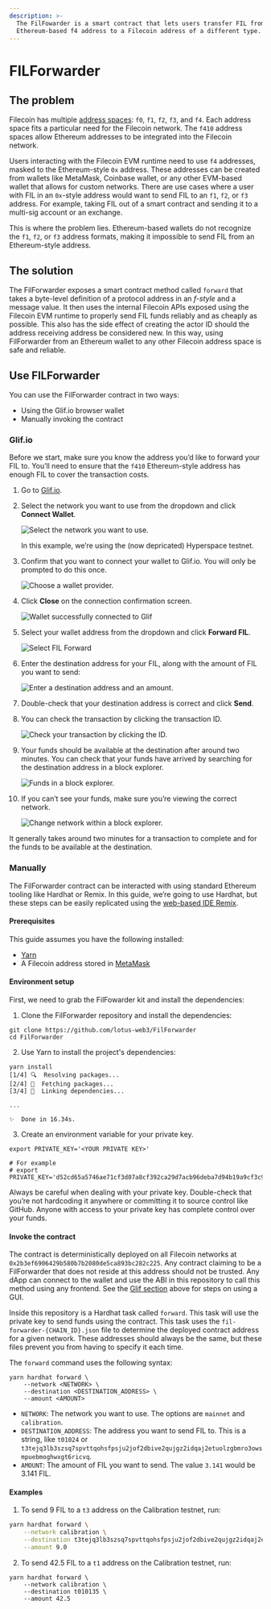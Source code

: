 ```yaml
---
description: >-
  The FilFowarder is a smart contract that lets users transfer FIL from an
  Ethereum-based f4 address to a Filecoin address of a different type.
---
```


# FILForwarder

## The problem

Filecoin has multiple [address spaces](../../basics/the-blockchain/addresses.md): `f0`, `f1`, `f2`, `f3`, and `f4`. Each address space fits a particular need for the Filecoin network. The `f410` address spaces allow Ethereum addresses to be integrated into the Filecoin network.

Users interacting with the Filecoin EVM runtime need to use `f4` addresses, masked to the Ethereum-style `0x` address. These addresses can be created from wallets like MetaMask, Coinbase wallet, or any other EVM-based wallet that allows for custom networks. There are use cases where a user with FIL in an `0x`-style address would want to send FIL to an `f1`, `f2`, or `f3` address. For example, taking FIL out of a smart contract and sending it to a multi-sig account or an exchange.

This is where the problem lies. Ethereum-based wallets do not recognize the `f1`, `f2`, or `f3` address formats, making it impossible to send FIL from an Ethereum-style address.

## The solution

The FilForwarder exposes a smart contract method called `forward` that takes a byte-level definition of a protocol address in an _f-style_ and a message value. It then uses the internal Filecoin APIs exposed using the Filecoin EVM runtime to properly send FIL funds reliably and as cheaply as possible. This also has the side effect of creating the actor ID should the address receiving address be considered new. In this way, using FilForwarder from an Ethereum wallet to any other Filecoin address space is safe and reliable.

## Use FILForwarder

You can use the FilForwarder contract in two ways:

* Using the Glif.io browser wallet
* Manually invoking the contract

### Glif.io

Before we start, make sure you know the address you’d like to forward your FIL to. You’ll need to ensure that the `f410` Ethereum-style address has enough FIL to cover the transaction costs.

1. Go to [Glif.io](https://glif.io).
2.  Select the network you want to use from the dropdown and click **Connect Wallet**.

    ![Select the network you want to use.](../../.gitbook/assets/smart-contracts-filecoin-evm-runtime-filforwader-select-network.webp)

    In this example, we’re using the (now depricated) Hyperspace testnet.
3.  Confirm that you want to connect your wallet to Glif.io. You will only be prompted to do this once.

    ![Choose a wallet provider.](../../.gitbook/assets/smart-contracts-filecoin-evm-runtime-filforwader-choose-wallet.webp)
4.  Click **Close** on the connection confirmation screen.

    ![Wallet successfully connected to Glif](../../.gitbook/assets/smart-contracts-filecoin-evm-runtime-filforwader-wallet-connected.webp)
5.  Select your wallet address from the dropdown and click **Forward FIL**.

    ![Select FIL Forward](../../.gitbook/assets/smart-contracts-filecoin-evm-runtime-filforwader-select-forward.webp)
6.  Enter the destination address for your FIL, along with the amount of FIL you want to send:

    ![Enter a destination address and an amount.](../../.gitbook/assets/smart-contracts-filecoin-evm-runtime-filforwader-address-account.webp)
7. Double-check that your destination address is correct and click **Send**.
8.  You can check the transaction by clicking the transaction ID.

    ![Check your transaction by clicking the ID.](../../.gitbook/assets/smart-contracts-filecoin-evm-runtime-filforwader-transaction-id.webp)
9.  Your funds should be available at the destination after around two minutes. You can check that your funds have arrived by searching for the destination address in a block explorer.

    ![Funds in a block explorer.](../../.gitbook/assets/smart-contracts-filecoin-evm-runtime-filforwader-block-explorer.webp)
10. If you can’t see your funds, make sure you’re viewing the correct network.

    ![Change network within a block explorer.](../../.gitbook/assets/smart-contracts-filecoin-evm-runtime-filforwader-explorer-network.webp)

It generally takes around two minutes for a transaction to complete and for the funds to be available at the destination.

### Manually

The FilForwarder contract can be interacted with using standard Ethereum tooling like Hardhat or Remix. In this guide, we’re going to use Hardhat, but these steps can be easily replicated using the [web-based IDE Remix](../developing-contracts/remix.md).

#### **Prerequisites**

This guide assumes you have the following installed:

* [Yarn](https://yarnpkg.com/)
* A Filecoin address stored in [MetaMask](../../basics/assets/metamask-setup.md)

#### **Environment setup**

First, we need to grab the FilFowarder kit and install the dependencies:

1. Clone the FilForwarder repository and install the dependencies:

```
git clone https://github.com/lotus-web3/FilForwarder
cd FilForwarder
```

2. Use Yarn to install the project's dependencies:

```
yarn install
[1/4] 🔍  Resolving packages...
[2/4] 🚚  Fetching packages...
[3/4] 🔗  Linking dependencies...

...

✨  Done in 16.34s.
```

3. Create an environment variable for your private key.

```shell
export PRIVATE_KEY='<YOUR PRIVATE KEY>'

# For example
# export PRIVATE_KEY='d52cd65a5746ae71cf3d07a8cf392ca29d7acb96deba7d94b19a9cf3c9f63022'l
```

Always be careful when dealing with your private key. Double-check that you’re not hardcoding it anywhere or committing it to source control like GitHub. Anyone with access to your private key has complete control over your funds.

#### **Invoke the contract**

The contract is deterministically deployed on all Filecoin networks at `0x2b3ef6906429b580b7b2080de5ca893bc282c225`. Any contract claiming to be a FilForwarder that does not reside at this address should not be trusted. Any dApp can connect to the wallet and use the ABI in this repository to call this method using any frontend. See the [Glif section](https://docs.filecoin.io/smart-contracts/filecoin-evm-runtime/filforwader/#glifio) above for steps on using a GUI.

Inside this repository is a Hardhat task called `forward`. This task will use the private key to send funds using the contract. This task uses the `fil-forwarder-{CHAIN_ID}.json` file to determine the deployed contract address for a given network. These addresses should always be the same, but these files prevent you from having to specify it each time.

The `forward` command uses the following syntax:

```shell
yarn hardhat forward \
    --network <NETWORK> \
    --destination <DESTINATION_ADDRESS> \
    --amount <AMOUNT>
```

* `NETWORK`: The network you want to use. The options are `mainnet` and `calibration`.
* `DESTINATION_ADDRESS`: The address you want to send FIL to. This is a string, like `t01024` or `t3tejq3lb3szsq7spvttqohsfpsju2jof2dbive2qujgz2idqaj2etuolzgbmro3owsmpuebmoghwxgt6ricvq`.
* `AMOUNT`: The amount of FIL you want to send. The value `3.141` would be 3.141 FIL.

#### **Examples**

1. To send 9 FIL to a `t3` address on the Calibration testnet, run:

```sh
yarn hardhat forward \
    --network calibration \
    --destination t3tejq3lb3szsq7spvttqohsfpsju2jof2dbive2qujgz2idqaj2etuolzgbmro3owsmpuebmoghwxgt6ricvq \
    --amount 9.0
```

2. To send 42.5 FIL to a `t1` address on the Calibration testnet, run:

```shell
yarn hardhat forward \
    --network calibration \
    --destination t010135 \
    --amount 42.5
```
